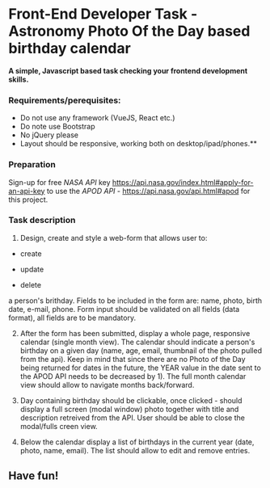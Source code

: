 # Front-End Developer Task -  Astronomy Photo Of the Day based birthday calendar

**A simple, Javascript based task checking your frontend development skills.** 



### Requirements/perequisites:
* Do not use any framework (VueJS, React etc.)
* Do note use Bootstrap
* No jQuery please
* Layout should be responsive, working both on desktop/ipad/phones.**



### Preparation
Sign-up for free *NASA API* key https://api.nasa.gov/index.html#apply-for-an-api-key
to use the *APOD API* - https://api.nasa.gov/api.html#apod for this project.



### Task description
1. Design, create and style a web-form that allows user to:

* create

* update

* delete 

a person's brithday. 
Fields to be included in the form are: name, photo, birth date, e-mail, phone.
Form input should be validated on all fields (data format), all fields are to be mandatory.

2. After the form has been submitted, display a whole page, responsive calendar  (single month view).
The calendar should indicate a person's birthday on a given day (name, age, email, thumbnail of the photo pulled from the api).
Keep in mind that since there are no Photo of the Day being returned for dates in the future, the YEAR value in the date sent to the APOD API needs to be decreased by 1).
The full month calendar view should allow to navigate months back/forward. 

3. Day containing birthday should be clickable, once clicked - should display a full screen (modal window) photo together with title and description retreived from the API. User should be able to close the modal/fulls creen view.

4. Below the calendar display a list of birthdays in the current year (date, photo, name, email). The list should allow to edit and remove entries.


## Have fun!
